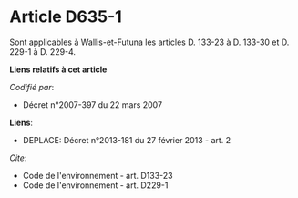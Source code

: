 # Article D635-1

Sont applicables à Wallis-et-Futuna les articles D. 133-23 à D. 133-30 et D. 229-1 à D. 229-4.

**Liens relatifs à cet article**

_Codifié par_:

  - Décret n°2007-397 du 22 mars 2007

**Liens**:

  - DEPLACE: Décret n°2013-181 du 27 février 2013 - art. 2

_Cite_:

  - Code de l'environnement - art. D133-23
  - Code de l'environnement - art. D229-1
